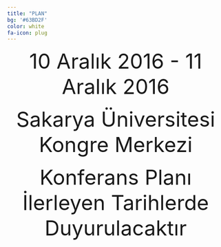 ```yaml
---
title: "PLAN"
bg: '#63BD2F'
color: white
fa-icon: plug
---
```


<center><font size="36">10 Aralık 2016 - 11 Aralık 2016</font></center><br>
<center><font size="36">Sakarya Üniversitesi Kongre Merkezi</font></center><br>
<center><font size="36">Konferans Planı İlerleyen Tarihlerde Duyurulacaktır</font></center>







